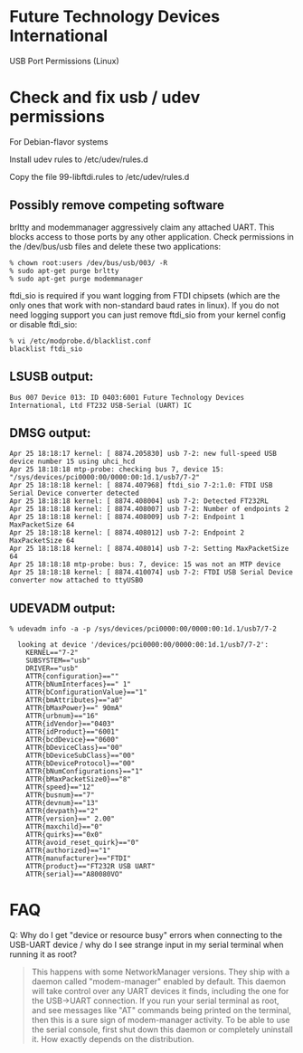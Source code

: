 # Future Technology Devices International

USB Port Permissions (Linux)

# Check and fix usb / udev permissions

For Debian-flavor systems

Install udev rules to /etc/udev/rules.d

Copy the file 99-libftdi.rules to /etc/udev/rules.d

## Possibly remove competing software

brltty and modemmanager aggressively claim any attached UART. This blocks access to those ports by any other application. Check permissions in the /dev/bus/usb files and delete these two applications:

    % chown root:users /dev/bus/usb/003/ -R
    % sudo apt-get purge brltty
    % sudo apt-get purge modemmanager

ftdi_sio is required if you want logging from FTDI chipsets (which are the only ones that work with non-standard baud rates in linux). If you do not need logging support you can just remove ftdi_sio from your kernel config or disable ftdi_sio:

    % vi /etc/modprobe.d/blacklist.conf
    blacklist ftdi_sio

## LSUSB output:

    Bus 007 Device 013: ID 0403:6001 Future Technology Devices International, Ltd FT232 USB-Serial (UART) IC

## DMSG output:

    Apr 25 18:18:17 kernel: [ 8874.205830] usb 7-2: new full-speed USB device number 15 using uhci_hcd
    Apr 25 18:18:18 mtp-probe: checking bus 7, device 15: "/sys/devices/pci0000:00/0000:00:1d.1/usb7/7-2"
    Apr 25 18:18:18 kernel: [ 8874.407968] ftdi_sio 7-2:1.0: FTDI USB Serial Device converter detected
    Apr 25 18:18:18 kernel: [ 8874.408004] usb 7-2: Detected FT232RL
    Apr 25 18:18:18 kernel: [ 8874.408007] usb 7-2: Number of endpoints 2
    Apr 25 18:18:18 kernel: [ 8874.408009] usb 7-2: Endpoint 1 MaxPacketSize 64
    Apr 25 18:18:18 kernel: [ 8874.408012] usb 7-2: Endpoint 2 MaxPacketSize 64
    Apr 25 18:18:18 kernel: [ 8874.408014] usb 7-2: Setting MaxPacketSize 64
    Apr 25 18:18:18 mtp-probe: bus: 7, device: 15 was not an MTP device
    Apr 25 18:18:18 kernel: [ 8874.410074] usb 7-2: FTDI USB Serial Device converter now attached to ttyUSB0

## UDEVADM output:

    % udevadm info -a -p /sys/devices/pci0000:00/0000:00:1d.1/usb7/7-2

      looking at device '/devices/pci0000:00/0000:00:1d.1/usb7/7-2':
        KERNEL=="7-2"
        SUBSYSTEM=="usb"
        DRIVER=="usb"
        ATTR{configuration}==""
        ATTR{bNumInterfaces}==" 1"
        ATTR{bConfigurationValue}=="1"
        ATTR{bmAttributes}=="a0"
        ATTR{bMaxPower}==" 90mA"
        ATTR{urbnum}=="16"
        ATTR{idVendor}=="0403"
        ATTR{idProduct}=="6001"
        ATTR{bcdDevice}=="0600"
        ATTR{bDeviceClass}=="00"
        ATTR{bDeviceSubClass}=="00"
        ATTR{bDeviceProtocol}=="00"
        ATTR{bNumConfigurations}=="1"
        ATTR{bMaxPacketSize0}=="8"
        ATTR{speed}=="12"
        ATTR{busnum}=="7"
        ATTR{devnum}=="13"
        ATTR{devpath}=="2"
        ATTR{version}==" 2.00"
        ATTR{maxchild}=="0"
        ATTR{quirks}=="0x0"
        ATTR{avoid_reset_quirk}=="0"
        ATTR{authorized}=="1"
        ATTR{manufacturer}=="FTDI"
        ATTR{product}=="FT232R USB UART"
        ATTR{serial}=="A80080VO"

# FAQ
Q: Why do I get "device or resource busy" errors when connecting to the USB-UART device / why do I see strange input in my serial terminal when running it as root?

> This happens with some NetworkManager versions. They ship with a daemon called "modem-manager" enabled by default. This daemon will take control over any UART devices it finds, including the one for the USB->UART connection. If you run your serial terminal as root, and see messages like "AT" commands being printed on the terminal, then this is a sure sign of modem-manager activity. To be able to use the serial console, first shut down this daemon or completely uninstall it. How exactly depends on the distribution. 
